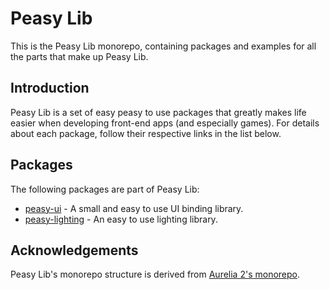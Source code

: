 # Peasy Lib

This is the Peasy Lib monorepo, containing packages and examples for all the parts that make up Peasy Lib.

## Introduction

Peasy Lib is a set of easy peasy to use packages that greatly makes life easier when developing front-end apps (and especially games). For details about each package, follow their respective links in the list below.

## Packages

The following packages are part of Peasy Lib:

* [peasy-ui](packages/peasy-ui/README.md) - A small and easy to use UI binding library.
* [peasy-lighting](packages/peasy-lighting/README.md) - An easy to use lighting library.

## Acknowledgements

Peasy Lib's monorepo structure is derived from [Aurelia 2's monorepo](https://github.com/aurelia/aurelia).
